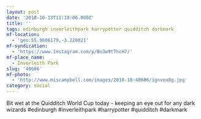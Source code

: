 ```yaml
---
layout: post
date: '2018-10-13T11:18:06.000Z'
title: ''
tags: edinburgh inverleithpark harrypotter quidditch darkmark
mf-location:
  - 'geo:55.9606179,-3.220821'
mf-syndication:
  - 'https://www.instagram.com/p/Bo3w9tThcH7/'
mf-place_name:
  - Inverleith Park
slug: '40686'
mf-photo:
  - 'http://www.miscampbell.com/images/2018-10-40686/ignvox0g.jpg'
category: social
---
```

Bit wet at the Quidditch World Cup today - keeping an eye out for any dark wizards #edinburgh #inverleithpark #harrypotter #quidditch #darkmark
